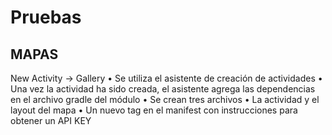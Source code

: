 # Pruebas
## MAPAS
New Activity -> Gallery
• Se utiliza el asistente de creación de
actividades
• Una vez la actividad ha sido creada, el
asistente agrega las dependencias en el
archivo gradle del módulo
• Se crean tres archivos
• La actividad y el layout del mapa
• Un nuevo tag en el manifest con
instrucciones para obtener un API KEY
